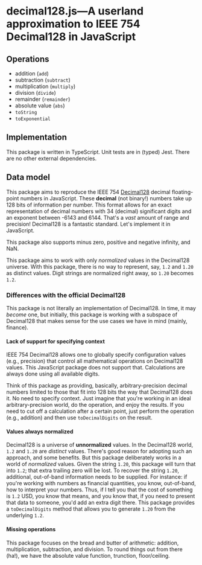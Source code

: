# decimal128.js—A userland approximation to IEEE 754 Decimal128 in JavaScript

## Operations

-   addition (`add`)
-   subtraction (`subtract`)
-   multiplication (`multiply`)
-   division (`divide`)
-   remainder (`remainder`)
-   absolute value (`abs`)
-   `toString`
-   `toExponential`

## Implementation

This package is written in TypeScript. Unit tests are in (typed) Jest. There are no other external dependencies.

## Data model

This package aims to reproduce the IEEE 754 [Decimal128](https://en.wikipedia.org/wiki/Decimal128_floating-point_format) decimal floating-point numbers in JavaScript. These **decimal** (not binary!) numbers take up 128 bits of information per number. This format allows for an exact representation of decimal numbers with 34 (decimal) significant digits and an exponent between -6143 and 6144. That's a _vast_ amount of range and precision! Decimal128 is a fantastic standard. Let's implement it in JavaScript.

This package also supports minus zero, positive and negative infinity, and NaN.

This package aims to work with only _normalized_ values in the Decimal128 universe. With this package, there is no way to represent, say, `1.2` and `1.20` as distinct values. Digit strings are normalized right away, so `1.20` becomes `1.2`.

### Differences with the official Decimal128

This package is not literally an implementation of Decimal128. In time, it may _become_ one, but initially, this package is working with a subspace of Decimal128 that makes sense for the use cases we have in mind (mainly, finance).

#### Lack of support for specifying context

IEEE 754 Decimal128 allows one to globally specify configuration values (e.g., precision) that control all mathematical operations on Decimal128 values. This JavaScript package does not support that. Calculations are always done using all available digits.

Think of this package as providing, basically, arbitrary-precision decimal numbers limited to those that fit into 128 bits the way that Decimal128 does it. No need to specify context. Just imagine that you're working in an ideal arbitrary-precision world, do the operation, and enjoy the results. If you need to cut off a calculation after a certain point, just perform the operation (e.g., addition) and then use `toDecimalDigits` on the result.

#### Values always normalized

Decimal128 is a universe of **unnormalized** values. In the Decimal128 world, `1.2` and `1.20` are _distinct_ values. There's good reason for adopting such an approach, and some benefits. But this package deliberately works in a world of _normalized_ values. Given the string `1.20`, this package will turn that into `1.2`; that extra trailing zero will be lost. To recover the string `1.20`, additional, out-of-band information needs to be supplied. For instance: if you're working with numbers as financial quantities, you know, out-of-band, how to interpret your numbers. Thus, if I tell you that the cost of something is `1.2` USD, you know that means, and you know that, if you need to present that data to someone, you'd add an extra digit there. This package provides a `toDecimalDigits` method that allows you to generate `1.20` from the underlying `1.2`.

#### Missing operations

This package focuses on the bread and butter of arithmetic: addition, multiplication, subtraction, and division. To round things out from there (ha!), we have the absolute value function, trunction, floor/ceiling.
